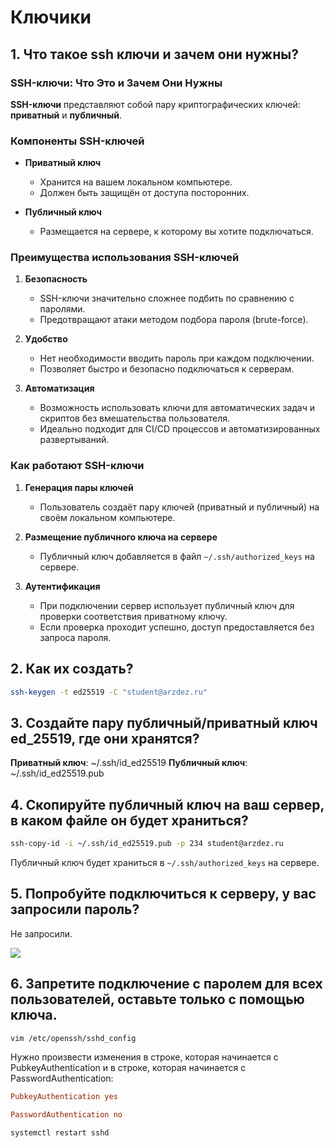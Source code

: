 # Ключики
## 1. Что такое ssh ключи и зачем они нужны?
### SSH-ключи: Что Это и Зачем Они Нужны

**SSH-ключи** представляют собой пару криптографических ключей: **приватный** и **публичный**.

### Компоненты SSH-ключей

- **Приватный ключ**
  - Хранится на вашем локальном компьютере.
  - Должен быть защищён от доступа посторонних.
  
- **Публичный ключ**
  - Размещается на сервере, к которому вы хотите подключаться.
  
### Преимущества использования SSH-ключей

1. **Безопасность**
   - SSH-ключи значительно сложнее подбить по сравнению с паролями.
   - Предотвращают атаки методом подбора пароля (brute-force).

2. **Удобство**
   - Нет необходимости вводить пароль при каждом подключении.
   - Позволяет быстро и безопасно подключаться к серверам.

3. **Автоматизация**
   - Возможность использовать ключи для автоматических задач и скриптов без вмешательства пользователя.
   - Идеально подходит для CI/CD процессов и автоматизированных развертываний.

### Как работают SSH-ключи

1. **Генерация пары ключей**
   - Пользователь создаёт пару ключей (приватный и публичный) на своём локальном компьютере.

2. **Размещение публичного ключа на сервере**
   - Публичный ключ добавляется в файл `~/.ssh/authorized_keys` на сервере.

3. **Аутентификация**
   - При подключении сервер использует публичный ключ для проверки соответствия приватному ключу.
   - Если проверка проходит успешно, доступ предоставляется без запроса пароля.
## 2. Как их создать?
```bash
ssh-keygen -t ed25519 -C "student@arzdez.ru"
```
## 3. Создайте пару публичный/приватный ключ ed_25519, где они хранятся?
**Приватный ключ**: ~/.ssh/id_ed25519
**Публичный ключ**: ~/.ssh/id_ed25519.pub
## 4. Скопируйте публичный ключ на ваш сервер, в каком файле он будет храниться?
```bash
ssh-copy-id -i ~/.ssh/id_ed25519.pub -p 234 student@arzdez.ru
```
Публичный ключ будет храниться в `~/.ssh/authorized_keys` на сервере.
## 5. Попробуйте подключиться к серверу, у вас запросили пароль?
Не запросили.

![](https://github.com/LunisLinus/alt_linux_sonya/blob/sonya_tasks/ssh/Tasks/SSH/images/Screenshot%202024-11-22%20221242.png)
## 6. Запретите подключение с паролем для всех пользователей, оставьте только с помощью ключа.
```bash
vim /etc/openssh/sshd_config
```
Нужно произвести изменения в строке, которая начинается с PubkeyAuthentication и в строке, которая начинается с PasswordAuthentication:
```ini
PubkeyAuthentication yes
```
```ini
PasswordAuthentication no
```
```bash
systemctl restart sshd
```

